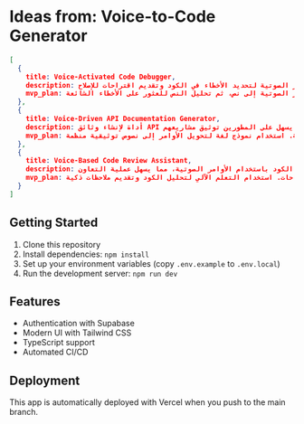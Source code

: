 # Ideas from: Voice-to-Code Generator

```json
[
  {
    title: Voice-Activated Code Debugger,
    description: أداة تستخدم الأوامر الصوتية لتحديد الأخطاء في الكود وتقديم اقتراحات للإصلاح.,
    mvp_plan: إنشاء واجهة بسيطة تسمح للمستخدمين بإدخال أوامر صوتية لتحديد الأخطاء. استخدام مكتبة التعرف على الصوت لتحويل الأوامر الصوتية إلى نص، ثم تحليل النص للعثور على الأخطاء الشائعة.
  },
  {
    title: Voice-Driven API Documentation Generator,
    description: أداة لإنشاء وثائق API من خلال الأوامر الصوتية، مما يسهل على المطورين توثيق مشاريعهم.,
    mvp_plan: تطوير واجهة مستخدم بسيطة مع إمكانية التعرف على الأوامر الصوتية لإنشاء أقسام الوثائق المختلفة. استخدام نموذج لغة لتحويل الأوامر إلى نصوص توثيقية منظمة.
  },
  {
    title: Voice-Based Code Review Assistant,
    description: أداة تساعد المطورين في إجراء مراجعات الكود باستخدام الأوامر الصوتية، مما يسهل عملية التعاون.,
    mvp_plan: إنشاء نظام بسيط يسمح للمستخدمين بإدخال أوامر صوتية لمراجعة الكود، مع إمكانية إضافة تعليقات واقتراحات. استخدام التعلم الآلي لتحليل الكود وتقديم ملاحظات ذكية.
  }
]
```

## Getting Started

1. Clone this repository
2. Install dependencies: `npm install`
3. Set up your environment variables (copy `.env.example` to `.env.local`)
4. Run the development server: `npm run dev`

## Features

- Authentication with Supabase
- Modern UI with Tailwind CSS
- TypeScript support
- Automated CI/CD

## Deployment

This app is automatically deployed with Vercel when you push to the main branch.
